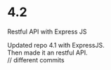 # 4.2
Restful API with Express JS

Updated repo 4.1 with ExpressJS.  
Then made it an restful API.  
// different commits